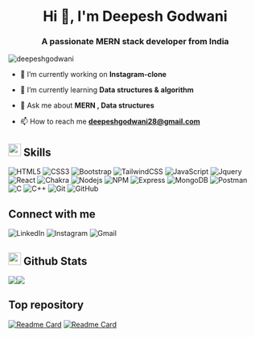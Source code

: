 <h1 align="center">Hi 👋, I'm Deepesh Godwani</h1>
<h3 align="center">A passionate MERN stack developer from India</h3>

<p align="left"> <img src="https://komarev.com/ghpvc/?username=deepeshgodwani&label=Profile%20views&color=0e75b6&style=flat" alt="deepeshgodwani" /> </p>

- 🔭 I’m currently working on **Instagram-clone**

- 🌱 I’m currently learning **Data structures & algorithm**

- 💬 Ask me about **MERN , Data structures**

- 📫 How to reach me **deepeshgodwani28@gmail.com**

## <img src="https://media2.giphy.com/media/QssGEmpkyEOhBCb7e1/giphy.gif?cid=ecf05e47a0n3gi1bfqntqmob8g9aid1oyj2wr3ds3mg700bl&rid=giphy.gif" width ="25"><b> Skills</b>
![HTML5](https://img.shields.io/badge/HTML5-%230077B5.svg?&style=for-the-badge&color=orange&logo=HTML5&logoColor=white)
![CSS3](https://img.shields.io/badge/CSS3-%230077B5.svg?&style=for-the-badge&color=blue&logo=CSS3&logoColor=white)
![Bootstrap](https://img.shields.io/badge/BOOTSTRAP-%230077B5.svg?&style=for-the-badge&color=voilet&logo=BOOTSTRAP&logoColor=white)
![TailwindCSS](https://img.shields.io/badge/tailwindcss-%2338B2AC.svg?style=for-the-badge&logo=tailwind-css&logoColor=white)
![JavaScript](https://img.shields.io/badge/JAVASCRIPT-%230077B5.svg?&style=for-the-badge&color=black&logo=JAVASCRIPT&logoColor=yellow)
![Jquery](https://img.shields.io/badge/JQUERY-%230077B5.svg?&style=for-the-badge&color=green&logo=JQUERY&logoColor=white)
![React](https://img.shields.io/badge/react-%2320232a.svg?style=for-the-badge&logo=react&logoColor=%2361DAFB)
![Chakra](https://img.shields.io/badge/chakra-%234ED1C5.svg?style=for-the-badge&logo=chakraui&logoColor=white)
![Nodejs](https://img.shields.io/badge/Node.js-339933.svg?style=for-the-badge&logo=nodedotjs&logoColor=white)
![NPM](https://img.shields.io/badge/npm-CB3837.svg?style=for-the-badge&logo=npm&logoColor=white)
![Express](https://img.shields.io/badge/Express-000000.svg?style=for-the-badge&logo=Express&logoColor=white)
![MongoDB](https://img.shields.io/badge/MongoDB-47A248.svg?style=for-the-badge&logo=MongoDB&logoColor=white)
![Postman](https://img.shields.io/badge/Postman-FF6C37.svg?style=for-the-badge&logo=Postman&logoColor=white)
![C](https://img.shields.io/badge/C-A8B9CC.svg?style=for-the-badge&logo=C&logoColor=black)
![C++](https://img.shields.io/badge/C++-00599C.svg?style=for-the-badge&logo=C++&logoColor=white)
![Git](https://img.shields.io/badge/Git-F05032.svg?style=for-the-badge&logo=Git&logoColor=white)
![GitHub](https://img.shields.io/badge/GitHub-181717.svg?style=for-the-badge&logo=GitHub&logoColor=white)

## <b> Connect with me </b>
![LinkedIn](https://img.shields.io/badge/linkedin-%230077B5.svg?style=for-the-badge&logo=linkedin&logoColor=white)
![Instagram](https://img.shields.io/badge/Instagram-%23E4405F.svg?style=for-the-badge&logo=Instagram&logoColor=white)
![Gmail](https://img.shields.io/badge/Gmail-D14836?style=for-the-badge&logo=gmail&logoColor=white)

## <img src="https://media.giphy.com/media/iY8CRBdQXODJSCERIr/giphy.gif" width="25"> <b>Github Stats</b>
<img src="https://github-readme-stats.vercel.app/api?username=DeepeshGodwani&&hide=contribs,issues&show_icons=true&count_private=true&theme=dark"><img src="https://github-readme-stats.vercel.app/api/top-langs/?username=deepeshgodwani&langs_count=8&layout=compact&theme=dark"/>

## <b>Top repository</b>
[![Readme Card](https://github-readme-stats.vercel.app/api/pin/?username=deepeshgodwani&&theme=dark&repo=ReadyReads)](https://github.com/Deepeshgodwani/ReadyReads)
[![Readme Card](https://github-readme-stats.vercel.app/api/pin/?username=deepeshgodwani&&theme=dark&repo=WordCounter-Clone)](https://github.com/Deepeshgodwani/WordCounter-Clone)






